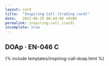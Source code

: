 ```yaml
---
layout: card
title:  "Inspiring Call (trading card)"
date:   2022-06-25 08:44:00 +0100
permalink: inspiring-call_(card)
incomplete: true
---
```


## DOAp &middot; EN-046 C

{% include templates/inspiring-call-doap.html %}